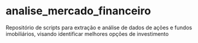 # analise_mercado_financeiro
Repositório de scripts para extração e análise de dados de ações e fundos imobiliários, visando identificar melhores opções de investimento
